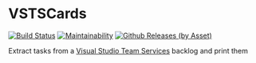 # VSTSCards
[![Build Status](https://travis-ci.org/gexplorer/VSTSCards.svg?branch=master)](https://travis-ci.org/gexplorer/VSTSCards)
[![Maintainability](https://api.codeclimate.com/v1/badges/1915e3cd734636518584/maintainability)](https://codeclimate.com/github/gexplorer/VSTSCards/maintainability)
[![Github Releases (by Asset)](https://img.shields.io/github/downloads/gexplorer/VSTSCards/latest/vsts-cards.crx.svg)](https://github.com/gexplorer/VSTSCards/releases/latest)

Extract tasks from a [Visual Studio Team Services](https://www.visualstudio.com/team-services/) backlog and print them
